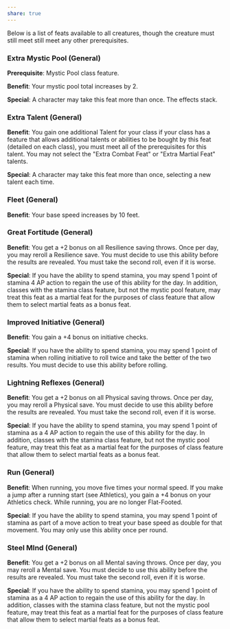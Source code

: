 ```yaml
---
share: true
---
```

Below is a list of feats available to all creatures, though the creature must still meet still meet any other prerequisites.

<h3><span><p dir="auto">Extra Mystic Pool (General)</p></span></h3><p><span><p dir="auto"><b>Prerequisite</b>:    Mystic Pool class feature.<br></p></span></p><p><span><p dir="auto"><b>Benefit</b>:    Your mystic pool total increases by 2.<br></p></span></p><p><span><p dir="auto"><b>Special</b>:    A character may take this feat more than once. The effects stack.<br></p></span></p><h3><span><p dir="auto">Extra Talent (General)</p></span></h3><p><span><p dir="auto"><b>Benefit</b>:    You gain one additional Talent for your class if your class has a feature that allows additional talents or abilities to be bought by this feat (detailed on each class), you must meet all of the prerequisites for this talent. You may not select the "Extra Combat Feat" or "Extra Martial Feat" talents.<br></p></span></p><p><span><p dir="auto"><b>Special</b>:    A character may take this feat more than once, selecting a new talent each time.<br></p></span></p><h3><span><p dir="auto">Fleet (General)</p></span></h3><p><span><p dir="auto"><b>Benefit</b>:    Your base speed increases by 10 feet.<br></p></span></p><h3><span><p dir="auto">Great Fortitude (General)</p></span></h3><p><span><p dir="auto"><b>Benefit</b>:    You get a +2 bonus on all Resilience saving throws. Once per day, you may reroll a Resilience save. You must decide to use this ability before the results are revealed. You must take the second roll, even if it is worse.<br></p></span></p><p><span><p dir="auto"><b>Special</b>:    If you have the ability to spend stamina, you may spend 1 point of stamina 4 AP action to regain the use of this ability for the day. In addition, classes with the stamina class feature, but not the mystic pool feature, may treat this feat as a martial feat for the purposes of class feature that allow them to select martial feats as a bonus feat.<br></p></span></p><h3><span><p dir="auto">Improved Initiative (General)</p></span></h3><p><span><p dir="auto"><b>Benefit</b>:    You gain a +4 bonus on initiative checks.<br></p></span></p><p><span><p dir="auto"><b>Special</b>:    If you have the ability to spend stamina, you may spend 1 point of stamina when rolling initiative to roll twice and take the better of the two results. You must decide to use this ability before rolling.<br></p></span></p><h3><span><p dir="auto">Lightning Reflexes (General)</p></span></h3><p><span><p dir="auto"><b>Benefit</b>:    You get a +2 bonus on all Physical saving throws. Once per day, you may reroll a Physical save. You must decide to use this ability before the results are revealed. You must take the second roll, even if it is worse.<br></p></span></p><p><span><p dir="auto"><b>Special</b>:    If you have the ability to spend stamina, you may spend 1 point of stamina as a 4 AP action to regain the use of this ability for the day. In addition, classes with the stamina class feature, but not the mystic pool feature, may treat this feat as a martial feat for the purposes of class feature that allow them to select martial feats as a bonus feat.<br></p></span></p><h3><span><p dir="auto">Run (General)</p></span></h3><p><span><p dir="auto"><b>Benefit</b>:    When running, you move five times your normal speed. If you make a jump after a running start (see Athletics), you gain a +4 bonus on your Athletics check. While running, you are no longer Flat-Footed.<br></p></span></p><p><span><p dir="auto"><b>Special</b>:    If you have the ability to spend stamina, you may spend 1 point of stamina as part of a move action to treat your base speed as double for that movement. You may only use this ability once per round.<br></p></span></p><h3><span><p dir="auto">Steel MInd (General)</p></span></h3><p><span><p dir="auto"><b>Benefit</b>:    You get a +2 bonus on all Mental saving throws. Once per day, you may reroll a Mental save. You must decide to use this ability before the results are revealed. You must take the second roll, even if it is worse.<br></p></span></p><p><span><p dir="auto"><b>Special</b>:    If you have the ability to spend stamina, you may spend 1 point of stamina as a 4 AP action to regain the use of this ability for the day. In addition, classes with the stamina class feature, but not the mystic pool feature, may treat this feat as a martial feat for the purposes of class feature that allow them to select martial feats as a bonus feat.<br></p></span></p>